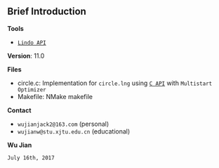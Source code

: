 ## Brief Introduction

**Tools**
- [`Lindo API`](http://www.lindo.com)

**Version**: 11.0

**Files**
- circle.c: Implementation for `circle.lng` using [`C API`](http://www.lindo.com/downloads/PDF/API.pdf) with `Multistart Optimizer`
- Makefile: NMake makefile

**Contact**
 - `wujianjack2@163.com`      (personal)
 - `wujianw@stu.xjtu.edu.cn`  (educational)

 **Wu Jian**
 
 `July 16th, 2017`